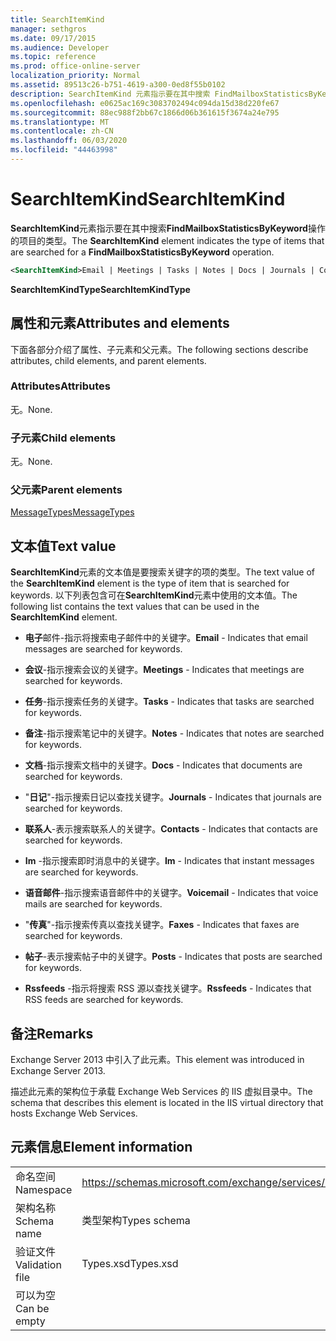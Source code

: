 ```yaml
---
title: SearchItemKind
manager: sethgros
ms.date: 09/17/2015
ms.audience: Developer
ms.topic: reference
ms.prod: office-online-server
localization_priority: Normal
ms.assetid: 89513c26-b751-4619-a300-0ed8f55b0102
description: SearchItemKind 元素指示要在其中搜索 FindMailboxStatisticsByKeyword 操作的项目的类型。
ms.openlocfilehash: e0625ac169c3083702494c094da15d38d220fe67
ms.sourcegitcommit: 88ec988f2bb67c1866d06b361615f3674a24e795
ms.translationtype: MT
ms.contentlocale: zh-CN
ms.lasthandoff: 06/03/2020
ms.locfileid: "44463998"
---
```

# <a name="searchitemkind"></a><span data-ttu-id="ce393-103">SearchItemKind</span><span class="sxs-lookup"><span data-stu-id="ce393-103">SearchItemKind</span></span>

<span data-ttu-id="ce393-104">**SearchItemKind**元素指示要在其中搜索**FindMailboxStatisticsByKeyword**操作的项目的类型。</span><span class="sxs-lookup"><span data-stu-id="ce393-104">The **SearchItemKind** element indicates the type of items that are searched for a **FindMailboxStatisticsByKeyword** operation.</span></span> 
  
```XML
<SearchItemKind>Email | Meetings | Tasks | Notes | Docs | Journals | Contacts | Im | Voicemail | Faxes | Posts | Rssfeeds</SearchItemKind>
```

 <span data-ttu-id="ce393-105">**SearchItemKindType**</span><span class="sxs-lookup"><span data-stu-id="ce393-105">**SearchItemKindType**</span></span>
## <a name="attributes-and-elements"></a><span data-ttu-id="ce393-106">属性和元素</span><span class="sxs-lookup"><span data-stu-id="ce393-106">Attributes and elements</span></span>

<span data-ttu-id="ce393-107">下面各部分介绍了属性、子元素和父元素。</span><span class="sxs-lookup"><span data-stu-id="ce393-107">The following sections describe attributes, child elements, and parent elements.</span></span>
  
### <a name="attributes"></a><span data-ttu-id="ce393-108">Attributes</span><span class="sxs-lookup"><span data-stu-id="ce393-108">Attributes</span></span>

<span data-ttu-id="ce393-109">无。</span><span class="sxs-lookup"><span data-stu-id="ce393-109">None.</span></span>
  
### <a name="child-elements"></a><span data-ttu-id="ce393-110">子元素</span><span class="sxs-lookup"><span data-stu-id="ce393-110">Child elements</span></span>

<span data-ttu-id="ce393-111">无。</span><span class="sxs-lookup"><span data-stu-id="ce393-111">None.</span></span>
  
### <a name="parent-elements"></a><span data-ttu-id="ce393-112">父元素</span><span class="sxs-lookup"><span data-stu-id="ce393-112">Parent elements</span></span>

[<span data-ttu-id="ce393-113">MessageTypes</span><span class="sxs-lookup"><span data-stu-id="ce393-113">MessageTypes</span></span>](messagetypes.md)
  
## <a name="text-value"></a><span data-ttu-id="ce393-114">文本值</span><span class="sxs-lookup"><span data-stu-id="ce393-114">Text value</span></span>

<span data-ttu-id="ce393-115">**SearchItemKind**元素的文本值是要搜索关键字的项的类型。</span><span class="sxs-lookup"><span data-stu-id="ce393-115">The text value of the **SearchItemKind** element is the type of item that is searched for keywords.</span></span> <span data-ttu-id="ce393-116">以下列表包含可在**SearchItemKind**元素中使用的文本值。</span><span class="sxs-lookup"><span data-stu-id="ce393-116">The following list contains the text values that can be used in the **SearchItemKind** element.</span></span> 
  
- <span data-ttu-id="ce393-117">**电子**邮件-指示将搜索电子邮件中的关键字。</span><span class="sxs-lookup"><span data-stu-id="ce393-117">**Email** - Indicates that email messages are searched for keywords.</span></span> 
    
- <span data-ttu-id="ce393-118">**会议**-指示搜索会议的关键字。</span><span class="sxs-lookup"><span data-stu-id="ce393-118">**Meetings** - Indicates that meetings are searched for keywords.</span></span> 
    
- <span data-ttu-id="ce393-119">**任务**-指示搜索任务的关键字。</span><span class="sxs-lookup"><span data-stu-id="ce393-119">**Tasks** - Indicates that tasks are searched for keywords.</span></span> 
    
- <span data-ttu-id="ce393-120">**备注**-指示搜索笔记中的关键字。</span><span class="sxs-lookup"><span data-stu-id="ce393-120">**Notes** - Indicates that notes are searched for keywords.</span></span> 
    
- <span data-ttu-id="ce393-121">**文档**-指示搜索文档中的关键字。</span><span class="sxs-lookup"><span data-stu-id="ce393-121">**Docs** - Indicates that documents are searched for keywords.</span></span> 
    
- <span data-ttu-id="ce393-122">"**日记**"-指示搜索日记以查找关键字。</span><span class="sxs-lookup"><span data-stu-id="ce393-122">**Journals** - Indicates that journals are searched for keywords.</span></span> 
    
- <span data-ttu-id="ce393-123">**联系人**-表示搜索联系人的关键字。</span><span class="sxs-lookup"><span data-stu-id="ce393-123">**Contacts** - Indicates that contacts are searched for keywords.</span></span> 
    
- <span data-ttu-id="ce393-124">**Im** -指示搜索即时消息中的关键字。</span><span class="sxs-lookup"><span data-stu-id="ce393-124">**Im** - Indicates that instant messages are searched for keywords.</span></span> 
    
- <span data-ttu-id="ce393-125">**语音邮件**-指示搜索语音邮件中的关键字。</span><span class="sxs-lookup"><span data-stu-id="ce393-125">**Voicemail** - Indicates that voice mails are searched for keywords.</span></span> 
    
- <span data-ttu-id="ce393-126">"**传真**"-指示搜索传真以查找关键字。</span><span class="sxs-lookup"><span data-stu-id="ce393-126">**Faxes** - Indicates that faxes are searched for keywords.</span></span> 
    
- <span data-ttu-id="ce393-127">**帖子**-表示搜索帖子中的关键字。</span><span class="sxs-lookup"><span data-stu-id="ce393-127">**Posts** - Indicates that posts are searched for keywords.</span></span> 
    
- <span data-ttu-id="ce393-128">**Rssfeeds** -指示将搜索 RSS 源以查找关键字。</span><span class="sxs-lookup"><span data-stu-id="ce393-128">**Rssfeeds** - Indicates that RSS feeds are searched for keywords.</span></span> 
    
## <a name="remarks"></a><span data-ttu-id="ce393-129">备注</span><span class="sxs-lookup"><span data-stu-id="ce393-129">Remarks</span></span>

<span data-ttu-id="ce393-130">Exchange Server 2013 中引入了此元素。</span><span class="sxs-lookup"><span data-stu-id="ce393-130">This element was introduced in Exchange Server 2013.</span></span>
  
<span data-ttu-id="ce393-131">描述此元素的架构位于承载 Exchange Web Services 的 IIS 虚拟目录中。</span><span class="sxs-lookup"><span data-stu-id="ce393-131">The schema that describes this element is located in the IIS virtual directory that hosts Exchange Web Services.</span></span>
  
## <a name="element-information"></a><span data-ttu-id="ce393-132">元素信息</span><span class="sxs-lookup"><span data-stu-id="ce393-132">Element information</span></span>

|||
|:-----|:-----|
|<span data-ttu-id="ce393-133">命名空间</span><span class="sxs-lookup"><span data-stu-id="ce393-133">Namespace</span></span>  <br/> |https://schemas.microsoft.com/exchange/services/2006/types  <br/> |
|<span data-ttu-id="ce393-134">架构名称</span><span class="sxs-lookup"><span data-stu-id="ce393-134">Schema name</span></span>  <br/> |<span data-ttu-id="ce393-135">类型架构</span><span class="sxs-lookup"><span data-stu-id="ce393-135">Types schema</span></span>  <br/> |
|<span data-ttu-id="ce393-136">验证文件</span><span class="sxs-lookup"><span data-stu-id="ce393-136">Validation file</span></span>  <br/> |<span data-ttu-id="ce393-137">Types.xsd</span><span class="sxs-lookup"><span data-stu-id="ce393-137">Types.xsd</span></span>  <br/> |
|<span data-ttu-id="ce393-138">可以为空</span><span class="sxs-lookup"><span data-stu-id="ce393-138">Can be empty</span></span>  <br/> ||
   

